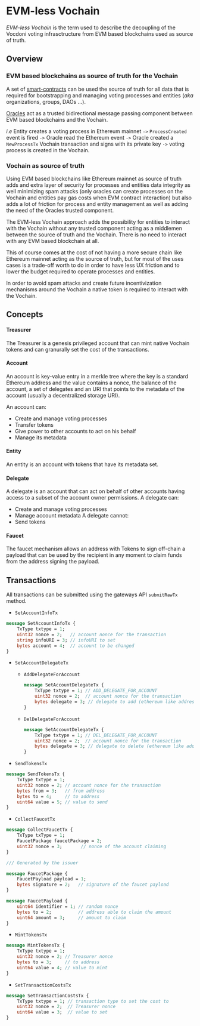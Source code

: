 # EVM-less Vochain

*EVM-less Vochain* is the term used to describe the decoupling of the Vocdoni voting infrasctructure from EVM based blockchains used as source of truth.

## Overview

### EVM based blockchains as source of truth for the Vochain

A set of [smart-contracts](/src/architecture/smart-contracts/process.md) can be used the source of truth for all data that is required for bootstrapping and managing voting processes and entities (*aka* organizations, groups, DAOs ...).

[Oracles](/src/architecture/components.md) act as a trusted bidirectional message passing component between EVM based blockchains and the Vochain.

*i.e* Entity creates a voting process in Ethereum mainnet `->` `ProcessCreated` event is fired `->` Oracle read the Ethereum event `->` Oracle created a `NewProcessTx` Vochain transaction and signs with its private key `->` voting process is created in the Vochain.

### Vochain as source of truth

Using EVM based blockchains like Ethereum mainnet as source of truth adds and extra layer of security for processes and entities data integrity as well minimizing spam attacks (only oracles can create processes on the Vochain and entities pay gas costs when EVM contract interaction) but also adds a lot of friction for process and entity management as well as adding the need of the Oracles trusted component.

The EVM-less Vochain approach adds the possibility for entities to interact with the Vochain without any trusted component acting as a middlemen between the source of truth and the Vochain. There is no need to interact with any EVM based blockchain at all.

This of course comes at the cost of not having a more secure chain like Ethereum mainnet acting as the source of truth, but for most of the uses cases is a trade-off worth to do in order to have less UX friction and to lower the budget required to operate processes and entities.

In order to avoid spam attacks and create future incentivization mechanisms around the Vochain a native token is required to interact with the Vochain.

## Concepts

#### Treasurer

The Treasurer is a genesis privileged account that can mint native Vochain tokens and can granurally set the cost of the transactions.

#### Account

An account is key-value entry in a merkle tree where the key is a standard Ethereum address and the value contains a nonce, the balance of the account, a set of delegates and an URI that points to the metadata of the account (usually a decentralized storage URI).

An account can:
- Create and manage voting processes
- Transfer tokens
- Give power to other accounts to act on his behalf
- Manage its metadata

#### Entity

An entity is an account with tokens that have its metadata set. 

#### Delegate

A delegate is an account that can act on behalf of other accounts having access to a subset of the account owner permissions.
A delegate can:
- Create and manage voting processes
- Manage account metadata
A delegate cannot:
- Send tokens

#### Faucet

The faucet mechanism allows an address with Tokens to sign off-chain a payload that can be used by the recipient in any moment to claim funds from the address signing the payload.

## Transactions

All transactions can be submitted using the gateways API `submitRawTx` method.

- `SetAccountInfoTx`

```protobuf
message SetAccountInfoTx {
	TxType txtype = 1;
	uint32 nonce = 2;   // account nonce for the transaction
	string infoURI = 3; // infoURI to set
	bytes account = 4;  // account to be changed
}
```

- `SetAccountDelegateTx`

    - `AddDelegateForAccount`

        ```protobuf
        message SetAccountDelegateTx {
            TxType txtype = 1; // ADD_DELEGATE_FOR_ACCOUNT
            uint32 nonce = 2;  // account nonce for the transaction
            bytes delegate = 3; // delegate to add (ethereum like address)
        }
        ```
    - `DelDelegateForAccount`

        ```protobuf
        message SetAccountDelegateTx {
            TxType txtype = 1; // DEL_DELEGATE_FOR_ACCOUNT
            uint32 nonce = 2;  // account nonce for the transaction
            bytes delegate = 3; // delegate to delete (ethereum like address)
        }
        ```
- `SendTokensTx`

```protobuf
message SendTokensTx {
	TxType txtype = 1;
	uint32 nonce = 2; // account nonce for the transaction
	bytes from = 3;   // from address
	bytes to = 4;     // to address
	uint64 value = 5; // value to send
}
```

- `CollectFaucetTx`

```protobuf
message CollectFaucetTx {
	TxType txType = 1;
	FaucetPackage faucetPackage = 2;
	uint32 nonce = 3;       // nonce of the account claiming
}

/// Generated by the issuer

message FaucetPackage {
	FaucetPayload payload = 1;
	bytes signature = 2;   // signature of the faucet payload
}

message FaucetPayload {
	uint64 identifier = 1; // random nonce
	bytes to = 2;          // address able to claim the amount
	uint64 amount = 3;     // amount to claim
}
```

- `MintTokensTx`

```protobuf
message MintTokensTx {
	TxType txtype = 1;
	uint32 nonce = 2; // Treasurer nonce
	bytes to = 3;     // to address
	uint64 value = 4; // value to mint
}
```

- `SetTransactionCostsTx` 

```protobuf
message SetTransactionCostsTx {
	TxType txtype = 1; // transaction type to set the cost to
	uint32 nonce = 2;  // Treasurer nonce
	uint64 value = 3;  // value to set 
}
```



